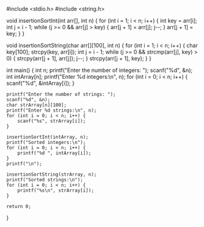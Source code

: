 #include <stdio.h>
#include <string.h>

void insertionSortInt(int arr[], int n) {
    for (int i = 1; i < n; i++) {
        int key = arr[i];
        int j = i - 1;
        while (j >= 0 && arr[j] > key) {
            arr[j + 1] = arr[j];
            j--;
        }
        arr[j + 1] = key;
    }
}

void insertionSortString(char arr[][100], int n) {
    for (int i = 1; i < n; i++) {
        char key[100];
        strcpy(key, arr[i]);
        int j = i - 1;
        while (j >= 0 && strcmp(arr[j], key) > 0) {
            strcpy(arr[j + 1], arr[j]);
            j--;
        }
        strcpy(arr[j + 1], key);
    }
}

int main() {
    int n;
    printf("Enter the number of integers: ");
    scanf("%d", &n);
    int intArray[n];
    printf("Enter %d integers:\n", n);
    for (int i = 0; i < n; i++) {
        scanf("%d", &intArray[i]);
    }

    printf("Enter the number of strings: ");
    scanf("%d", &n);
    char strArray[n][100];
    printf("Enter %d strings:\n", n);
    for (int i = 0; i < n; i++) {
        scanf("%s", strArray[i]);
    }

    insertionSortInt(intArray, n);
    printf("Sorted integers:\n");
    for (int i = 0; i < n; i++) {
        printf("%d ", intArray[i]);
    }
    printf("\n");

    insertionSortString(strArray, n);
    printf("Sorted strings:\n");
    for (int i = 0; i < n; i++) {
        printf("%s\n", strArray[i]);
    }

    return 0;
}
